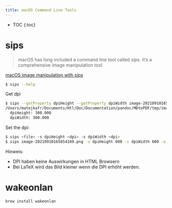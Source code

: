 ```yaml
---
title: macOS Command Line Tools
---
```


* TOC
{:toc}

# sips

> macOS has long included a command line tool called *sips*. It’s a comprehensive image manipulation tool 

[macOS image manipulation with sips](https://blog.smittytone.net/2019/10/24/macos-image-manipulation-with-sips/)

```sh
$ sips --help
```



Get dpi

```sh
$ sips --getProperty dpiHeight --getProperty dpiWidth image-20210910165854169.png
/Users/matejkafr/Documents/Htl/Doc/Documentation/pandoc/MDtoPDF/tmp/image-20210910165854169.png
  dpiHeight: 300.000
  dpiWidth: 300.000
```



Set the dpi:

```sh
$ sips <file> -s dpiHeight <dpi> -s dpiWidth <dpi>
$ sips image-20210910165854169.png -s dpiHeight 600 -s dpiWidth 600 -o image_600.png
```



Hinweis:

- DPI haben keine Auswirkungen in HTML Browsern
- Bei LaTeX wird das Bild kleiner wenn die DPI erhöht werden.



# wakeonlan

```sh
brew install wakeonlan
```

